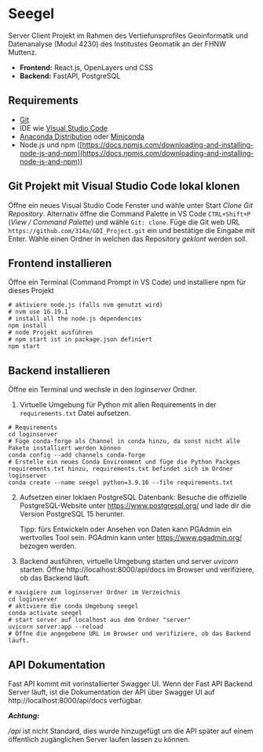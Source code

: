 # Seegel

Server Client Projekt im Rahmen des Vertiefunsprofiles Geoinformatik und Datenanalyse (Modul 4230) des Institustes Geomatik an der FHNW Muttenz. 

- **Frontend:** React.js, OpenLayers und CSS
- **Backend:** FastAPI, PostgreSQL

## Requirements
- [Git](https://git-scm.com/)
- IDE wie [Visual Studio Code](https://code.visualstudio.com/) 
- [Anaconda Distribution](https://www.anaconda.com/products/distribution) oder [Miniconda](https://docs.conda.io/en/latest/miniconda.html)
- Node.js und npm ([https://docs.npmjs.com/downloading-and-installing-node-js-and-npm](https://docs.npmjs.com/downloading-and-installing-node-js-and-npm))
  
## Git Projekt mit Visual Studio Code lokal klonen
Öffne ein neues Visual Studio Code Fenster und wähle unter Start *Clone Git Repository*. Alternativ öffne die Command Palette in VS Code `CTRL+Shift+P` (*View / Command Palette*) und wähle `Git: clone`. 
Füge die Git web URL `https://github.com/314a/GDI_Project.git` ein und bestätige die Eingabe mit Enter. Wähle einen Ordner in welchen das Repository *geklont* werden soll.

## Frontend installieren
Öffne ein Terminal (Command Prompt in VS Code) und installiere npm für dieses Projekt

``` shell
# aktiviere node.js (falls nvm genutzt wird) 
# nvm use 16.19.1 
# install all the node.js dependencies
npm install
# node Projekt ausführen
# npm start ist in package.json definiert
npm start
```

## Backend installieren
Öffne ein Terminal und wechsle in den *loginserver* Ordner.
1. Virtuelle Umgebung für Python mit allen Requirements in der `requirements.txt` Datei aufsetzen.

```shell
# Requirements
cd loginserver
# Füge conda-forge als Channel in conda hinzu, da sonst nicht alle Pakete installiert werden können
conda config --add channels conda-forge
# Erstelle ein neues Conda Environment und füge die Python Packges requirements.txt hinzu, requirements.txt befindet sich im Ordner loginserver
conda create --name seegel python=3.9.16 --file requirements.txt
```
2. Aufsetzen einer loklaen PostgreSQL Datenbank:
   Besuche die offizielle PostgreSQL-Website unter https://www.postgresql.org/ und lade dir die Version PostgreSQL 15 herunter.

   Tipp: fürs Entwickeln oder Ansehen von Daten kann PGAdmin ein wertvolles Tool sein. PGAdmin kann unter https://www.pgadmin.org/ bezogen werden.

3. Backend ausführen, virtuelle Umgebung starten und server *uvicorn* starten. Öffne http://localhost:8000/api/docs im Browser und verifiziere, ob das Backend läuft.
``` shell
# navigiere zum loginserver Ordner im Verzeichnis
cd loginserver
# aktiviere die conda Umgebung seegel
conda activate seegel
# start server auf localhost aus dem Ordner "server"
uvicorn server:app --reload
# Öffne die angegebene URL im Browser und verifiziere, ob das Backend läuft.
```

## API Dokumentation
Fast API kommt mit vorinstallierter Swagger UI. Wenn der Fast API Backend Server läuft, ist die Dokumentation der API über Swagger UI auf http://localhost:8000/api/docs verfügbar.

***Achtung:***

*/api* ist nicht Standard, dies wurde hinzugefügt um die API später auf einem öffentlich zugänglichen Server laufen lassen zu können.